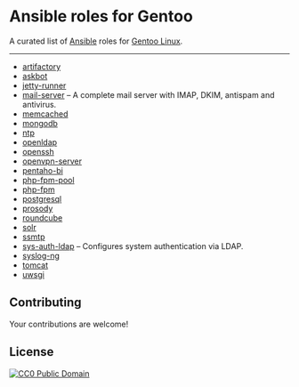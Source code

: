 # Ansible roles for Gentoo

A curated list of [Ansible](http://www.ansible.com) roles for [Gentoo Linux](https://www.gentoo.org).

---

*  [artifactory](https://github.com/jirutka/ansible-role-artifactory)
*  [askbot](https://github.com/jirutka/ansible-role-askbot)
*  [jetty-runner](https://github.com/jirutka/ansible-role-jetty-runner)
*  [mail-server](https://github.com/jirutka/ansible-role-mail-server) – A complete mail server with IMAP, DKIM, antispam and antivirus.
*  [memcached](https://github.com/jirutka/ansible-role-memcached)
*  [mongodb](https://github.com/jirutka/ansible-role-mongodb)
*  [ntp](https://github.com/jirutka/ansible-role-ntp)
*  [openldap](https://github.com/jirutka/ansible-role-openldap)
*  [openssh](https://github.com/jirutka/ansible-role-openssh)
*  [openvpn-server](https://github.com/jirutka/ansible-role-openvpn-server)
*  [pentaho-bi](https://github.com/jirutka/ansible-role-pentaho-bi)
*  [php-fpm-pool](https://github.com/jirutka/ansible-role-php-fpm-pool)
*  [php-fpm](https://github.com/jirutka/ansible-role-php-fpm)
*  [postgresql](https://github.com/jirutka/ansible-role-postgresql)
*  [prosody](https://github.com/jirutka/ansible-role-prosody)
*  [roundcube](https://github.com/jirutka/ansible-role-roundcube)
*  [solr](https://github.com/jirutka/ansible-role-solr)
*  [ssmtp](https://github.com/jirutka/ansible-role-ssmtp)
*  [sys-auth-ldap](https://github.com/jirutka/ansible-role-sys-auth-ldap) – Configures system authentication via LDAP.
*  [syslog-ng](https://github.com/jirutka/ansible-role-syslog-ng)
*  [tomcat](https://github.com/jirutka/ansible-role-tomcat)
*  [uwsgi](https://github.com/jirutka/ansible-role-uwsgi)

## Contributing

Your contributions are welcome!

## License

[![CC0 Public Domain](http://i.creativecommons.org/p/zero/1.0/88x31.png)](http://creativecommons.org/publicdomain/zero/1.0/)
